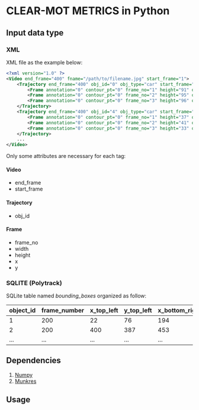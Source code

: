 # CLEAR-MOT METRICS in Python

## Input data type

### XML
XML file as the example below:

```xml
<?xml version="1.0" ?>
<Video end_frame="400" fname="/path/to/filename.jpg" start_frame="1">
	<Trajectory end_frame="400" obj_id="0" obj_type="car" start_frame="1">
		<Frame annotation="0" contour_pt="0" frame_no="1" height="91" observation="0" width="141" x="489" y="323"/>
		<Frame annotation="0" contour_pt="0" frame_no="2" height="95" observation="0" width="146" x="493" y="323"/>
		<Frame annotation="0" contour_pt="0" frame_no="3" height="96" observation="0" width="147" x="498" y="326"/>
	</Trajectory>
	<Trajectory end_frame="400" obj_id="4" obj_type="car" start_frame="1">
		<Frame annotation="0" contour_pt="0" frame_no="1" height="37" observation="0" width="40" x="272" y="195"/>
		<Frame annotation="0" contour_pt="0" frame_no="2" height="41" observation="0" width="23" x="125" y="303"/>
		<Frame annotation="0" contour_pt="0" frame_no="3" height="33" observation="0" width="23" x="623" y="197"/>
	</Trajectory>
	...
</Video>
```
Only some attributes are necessary for each tag:

#### Video
* end_frame
* start_frame

#### Trajectory
* obj_id

#### Frame
* frame_no
* width
* height
* x
* y

### SQLITE (Polytrack)
SQLite table named *bounding_boxes* organized as follow:

| object_id | frame_number | x_top_left | y_top_left | x_bottom_right | y_bottom_right |
| --------- | ------------ | ---------- | ---------- | -------------- | -------------- |
| 1         | 200          | 22         | 76         | 194            | 211            |
| 2         | 200          | 400        | 387        | 453            | 444            |
| ...       | ...          | ...        | ...        | ...            | ...            |

## Dependencies
1. [Numpy](http://www.numpy.org/)
2. [Munkres](https://pypi.org/project/munkres/)

## Usage